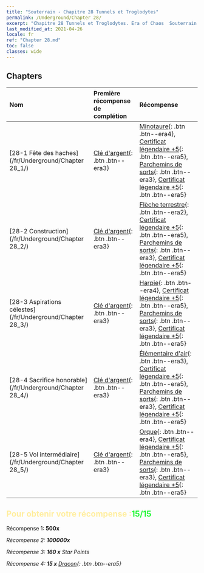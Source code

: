 ```yaml
---
title: "Souterrain - Chapitre 28 Tunnels et Troglodytes"
permalink: /Underground/Chapter 28/
excerpt: "Chapitre 28 Tunnels et Troglodytes. Era of Chaos  Souterrain - Chapitre 28. Tunnels et Troglodytes"
last_modified_at: 2021-04-26
locale: fr
ref: "Chapter 28.md"
toc: false
classes: wide
---
```


## Chapters

  | Nom |  Première récompense de complétion | Récompense |
  |:------------|:------------|:------------| 
  | [28-1  Fête des haches](/fr/Underground/Chapter 28_1/) | [Clé d'argent](/ItemsFR/con_693/){: .btn .btn--era3} | [Minotaure](/ItemsFR/unt_248/){: .btn .btn--era4}, [Certificat légendaire +5](/ItemsFR/mat_102/){: .btn .btn--era5}, [Parchemins de sorts](/ItemsFR/con_694/){: .btn .btn--era3}, [Certificat légendaire +5](/ItemsFR/mat_102/){: .btn .btn--era5} |
  | [28-2  Construction](/fr/Underground/Chapter 28_2/) | [Clé d'argent](/ItemsFR/con_693/){: .btn .btn--era3} | [Flèche terrestre](/ItemsFR/her_464/){: .btn .btn--era2}, [Certificat légendaire +5](/ItemsFR/mat_102/){: .btn .btn--era5}, [Parchemins de sorts](/ItemsFR/con_694/){: .btn .btn--era3}, [Certificat légendaire +5](/ItemsFR/mat_102/){: .btn .btn--era5} |
  | [28-3  Aspirations célestes](/fr/Underground/Chapter 28_3/) | [Clé d'argent](/ItemsFR/con_693/){: .btn .btn--era3} | [Harpie](/ItemsFR/unt_245/){: .btn .btn--era4}, [Certificat légendaire +5](/ItemsFR/mat_102/){: .btn .btn--era5}, [Parchemins de sorts](/ItemsFR/con_694/){: .btn .btn--era3}, [Certificat légendaire +5](/ItemsFR/mat_102/){: .btn .btn--era5} |
  | [28-4  Sacrifice honorable](/fr/Underground/Chapter 28_4/) | [Clé d'argent](/ItemsFR/con_693/){: .btn .btn--era3} | [Élémentaire d'air](/ItemsFR/her_448/){: .btn .btn--era3}, [Certificat légendaire +5](/ItemsFR/mat_102/){: .btn .btn--era5}, [Parchemins de sorts](/ItemsFR/con_694/){: .btn .btn--era3}, [Certificat légendaire +5](/ItemsFR/mat_102/){: .btn .btn--era5} |
  | [28-5  Vol intermédiaire](/fr/Underground/Chapter 28_5/) | [Clé d'argent](/ItemsFR/con_693/){: .btn .btn--era3} | [Orque](/ItemsFR/unt_219/){: .btn .btn--era4}, [Certificat légendaire +5](/ItemsFR/mat_102/){: .btn .btn--era5}, [Parchemins de sorts](/ItemsFR/con_694/){: .btn .btn--era3}, [Certificat légendaire +5](/ItemsFR/mat_102/){: .btn .btn--era5} |


## <span style="color: #ffeea0">Pour obtenir votre récompense :</span><span style="color: #27f73a">15/15</span>

 Récompense 1:  **500x** <i class="fas fa-gem"/>

 Récompense 2:  **100000x** <i class="fas fa-coins"/>

 Récompense 3: **160 x** Star Points

 Récompense 4: **15 x** [Dracon](/ItemsFR/her_387/){: .btn .btn--era5}

